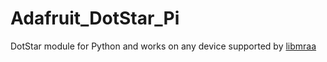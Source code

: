Adafruit_DotStar_Pi
===================

DotStar module for Python and works on any device supported by [libmraa](https://github.com/intel-iot-devkit/mraa)
